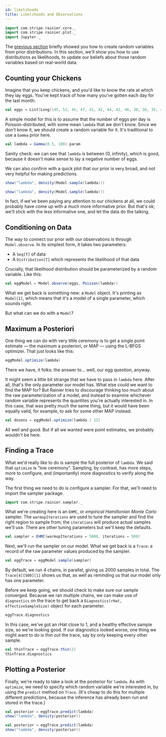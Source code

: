 ```yaml
---
id: likelihoods
title: Likelihoods and Observations 
---
```


```scala mdoc:invisible
import com.stripe.rainier.core._
import com.stripe.rainier.plot._
import Jupyter._
```

The [previous section](priors.md) briefly showed you how to create random variables from prior distributions. In this section, we'll show you how to use distributions as likelihoods, to update our beliefs about those random variables based on real-world data.

## Counting your Chickens

Imagine that you keep chickens, and you'd like to know the rate at which they lay eggs. You've kept track of how many you've gotten each day for the last month:

```scala mdoc:silent
val eggs = List[Long](45, 52, 45, 47, 41, 42, 44, 42, 46, 38, 36, 35, 41, 48, 42, 29, 45, 43, 45, 40, 42, 53, 31, 48, 40, 45, 39, 29, 45, 42)

```

A simple model for this is to assume that the number of eggs per day is Poisson-distributed, with some mean `lambda` that we don't know. Since we don't know it, we should create a random variable for it. It's traditional to use a `Gamma` prior here.

```scala mdoc:to-string
val lambda = Gamma(0.5, 100).param
```

Sanity check: we can see that `lambda` is between (0, infinity), which is good, because it doesn't make sense to lay a negative number of eggs.

We can also confirm with a quick plot that our prior is very broad, and not very helpful for making predictions.

```scala
show("lambda", density(Model.sample(lambda)))
```

```scala mdoc:evilplot:assets/lambda.png
show("lambda", density(Model.sample(lambda)))
```

In fact, if we've been paying any attention to our chickens at all, we could probably have come up with a much more informative prior. But that's ok; we'll stick with the less informative one, and let the data do the talking.

## Conditioning on Data

The way to connect our prior with our observations is through `Model.observe`. In its simplest form, it takes two parameters:

* A `Seq[T]` of data
* A `Distribution[T]` which represents the likelihood of that data

Crucially, that likelihood distribution should be parameterized by a random variable. Like this:

```scala mdoc:to-string
val eggModel = Model.observe(eggs, Poisson(lambda))
```

What we get back is something new: a `Model` object. It's printing as `Model[1]`, which means that it's a model of a single parameter, which sounds right.

But what can we do with a `Model`?

## Maximum a Posteriori 

One thing we can do with very little ceremony is to get a single point estimate — the maximum a posteriori, or MAP — using the L-BFGS optimizer. That just looks like this:

```scala mdoc
eggModel.optimize(lambda)
```

There we have, it folks: the answer to... well, our egg question, anyway.

It might seem a little bit strange that we have to pass in `lambda` here. After all, that's the only parameter our model has. What else could we want to find the MAP for? But Rainier tries to discourage thinking too much about the raw parameterization of a model, and instead to examine whichever random variable represents the quantites you're actually interested in. In this case, that was pretty much the same thing, but it would have been equally valid, for example, to ask for some other MAP instead:

```scala mdoc
val dozens = eggModel.optimize(lambda / 12)
```

All well and good. But if all we wanted were point estimates, we probably wouldn't be here.

## Finding a Trace

What we'd really like to do is sample the full posterior of `lambda`. We said that `optimize` is "low ceremony". Sampling, by contrast, has more steps, more to configure, and (importantly) more diagnostics to verify along the way.

The first thing we need to do is configure a sampler. For that, we'll need to import the sampler package.

```scala mdoc:silent
import com.stripe.rainier.sampler._
```

What we're creating here is an `EHMC`, or _empirical Hamiltonian Monte Carlo_ sampler. The `warmupIterations` are used to tune the sampler and find the right region to sample from; the `iterations` will produce actual samples we'll use. There are other tuning parameters but we'll keep the defaults.

```scala mdoc:to-string
val sampler = EHMC(warmupIterations = 5000, iterations = 500)
```

Next, we'll run the sampler on our model. What we get back is a `Trace`: a record of the raw parameter values produced by the sampler.

```scala mdoc:to-string
val eggTrace = eggModel.sample(sampler)
```

By default, we run 4 chains, in parallel, giving us 2000 samples in total. The `Trace[4][500][1]` shows us that, as well as reminding us that our model only has one parameter.

Before we keep going, we should check to make sure our sample converged. Because we ran multiple chains, we can make use of `diagnostics` on the trace to get back a `Diagnostics(rHat, effectiveSampleSize)` object for each parameter.

```scala mdoc
eggTrace.diagnostics
```

In this case, we've got an rHat close to 1, and a healthy effective sample size, so we're looking good. If our diagnostics looked worse, one thing we might want to do is thin out the trace, say by only keeping every other sample.

```scala mdoc:to-string
val thinTrace = eggTrace.thin(2)
thinTrace.diagnostics
```

## Plotting a Posterior

Finally, we're ready to take a look at the posterior for `lambda`. As with `optimize`, we need to specify which random variable we're interested in, by using the `predict` method on `Trace`. (It's cheap to do this for multiple different predictions, because the inference has already been run and stored in the trace.)

```scala
val posterior = eggTrace.predict(lambda)
show("lambda", density(posterior))
```

```scala mdoc:evilplot:assets/lambda2.png
val posterior = eggTrace.predict(lambda)
show("lambda", density(posterior))
```